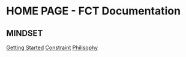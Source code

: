 # HOME PAGE - FCT Documentation #

## MINDSET ##
[Getting Started](MINDSET/GettingStarted.md)
[Constraint](MINDSET/Constraint.md)
[Philisophy](MINDSET/Philisophy.md)